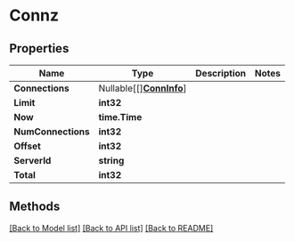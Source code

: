 # Connz

## Properties

Name | Type | Description | Notes
------------ | ------------- | ------------- | -------------
**Connections** | Nullable[[][**ConnInfo**](ConnInfo.md)] |  | 
**Limit** | **int32** |  | 
**Now** | **time.Time** |  | 
**NumConnections** | **int32** |  | 
**Offset** | **int32** |  | 
**ServerId** | **string** |  | 
**Total** | **int32** |  | 

## Methods


[[Back to Model list]](../README.md#documentation-for-models) [[Back to API list]](../README.md#documentation-for-api-endpoints) [[Back to README]](../README.md)


